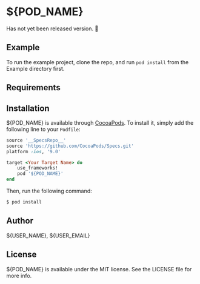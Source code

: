 # ${POD_NAME}

Has not yet been released version. 🙈

## Example

To run the example project, clone the repo, and run `pod install` from the Example directory first.

## Requirements

## Installation

${POD_NAME} is available through [CocoaPods](http://cocoapods.org). To install
it, simply add the following line to your `Podfile`:

```ruby
source '__SpecsRepo__'
source 'https://github.com/CocoaPods/Specs.git'
platform :ios, '9.0'

target <Your Target Name> do
	use_frameworks!
    pod '${POD_NAME}'
end
```

Then, run the following command:

```bash
$ pod install
```

## Author

${USER_NAME}, ${USER_EMAIL}

## License

${POD_NAME} is available under the MIT license. See the LICENSE file for more info.


